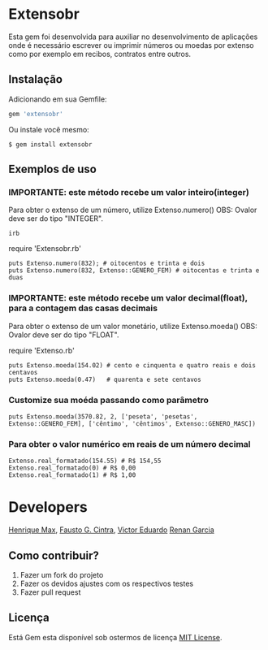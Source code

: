 # Extensobr

Esta gem foi desenvolvida para auxiliar no desenvolvimento de aplicações onde é necessário escrever ou imprimir números ou moedas por extenso como por exemplo em recibos, contratos entre outros.


## Instalação

Adicionando em sua Gemfile:

```ruby
gem 'extensobr'
```

Ou instale você mesmo:

    $ gem install extensobr

## Exemplos de uso
### IMPORTANTE: este método recebe um valor inteiro(integer)
Para obter o extenso de um número, utilize Extenso.numero() OBS: Ovalor deve ser do tipo "INTEGER".

    irb

require 'Extensobr.rb'
 
    puts Extenso.numero(832); # oitocentos e trinta e dois
    puts Extenso.numero(832, Extenso::GENERO_FEM) # oitocentas e trinta e duas
 
### IMPORTANTE: este método recebe um valor decimal(float), para a contagem das casas decimais

Para obter o extenso de um valor monetário, utilize Extenso.moeda() OBS: Ovalor deve ser do tipo "FLOAT".

require 'Extenso.rb'

    puts Extenso.moeda(154.02) # cento e cinquenta e quatro reais e dois centavos
    puts Extenso.moeda(0.47)   # quarenta e sete centavos

### Customize sua moéda passando como parâmetro
    
    puts Extenso.moeda(3570.82, 2, ['peseta', 'pesetas', Extenso::GENERO_FEM], ['cêntimo', 'cêntimos', Extenso::GENERO_MASC])

### Para obter o valor numérico em reais de um número decimal

    Extenso.real_formatado(154.55) # R$ 154,55
    Extenso.real_formatado(0) # R$ 0,00
    Extenso.real_formatado(1) # R$ 1,00

# Developers

[Henrique Max](https://github.com/rickmax),
[Fausto G. Cintra](https://github.com/goncin),
[Victor Eduardo](https://github.com/victoreduardo)
[Renan Garcia](https://github.com/renan-garcia)

## Como contribuir?

1. Fazer um fork do projeto
1. Fazer os devidos ajustes com os respectivos testes
1. Fazer pull request


## Licença

Está Gem esta disponível sob ostermos de licença [MIT License](http://opensource.org/licenses/MIT).

